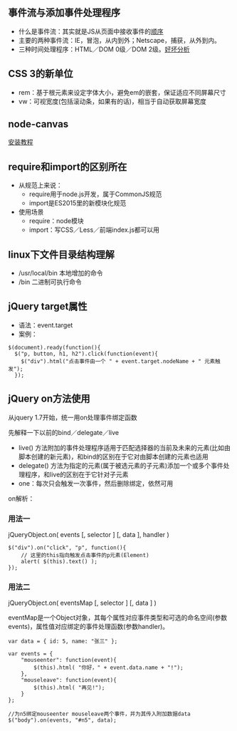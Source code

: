 ## 事件流与添加事件处理程序
* 什么是事件流：其实就是JS从页面中接收事件的[顺序](https://segmentfault.com/a/1190000003497939)
* 主要的两种事件流：IE，冒泡，从内到外；Netscape，捕获，从外到内。
* 三种时间处理程序：HTML／DOM 0级／DOM 2级。[好坏分析](https://github.com/topview-frontend/learnJavaScriptProperly/blob/master/week2/byronlun/readme.md)

## CSS 3的新单位
* rem：基于根元素来设定字体大小，避免em的嵌套，保证适应不同屏幕尺寸
* vw：可视宽度(包括滚动条，如果有的话)，相当于自动获取屏幕宽度

## node-canvas

[安装教程](https://github.com/Automattic/node-canvas)


## require和import的区别所在
* 从规范上来说：
  * require用于node.js开发，属于CommonJS规范
  * import是ES2015里的新模块化规范
* 使用场景
  * require：node模块
  * import：写CSS／Less／前端index.js都可以用

## linux下文件目录结构理解
* /usr/local/bin 本地增加的命令 
* /bin 二进制可执行命令 

## jQuery target属性
* 语法：event.target
* 案例：
```
$(document).ready(function(){
  $("p, button, h1, h2").click(function(event){
    $("div").html("点击事件由一个 " + event.target.nodeName + " 元素触发");
  });
```

## jQuery on方法使用
从jquery 1.7开始，统一用on处理事件绑定函数

先解释一下以前的bind／delegate／live
  *  live() 方法附加的事件处理程序适用于匹配选择器的当前及未来的元素(比如由脚本创建的新元素)，和bind的区别在于它对由脚本创建的元素也适用
  * delegate() 方法为指定的元素(属于被选元素的子元素)添加一个或多个事件处理程序，和live的区别在于它针对子元素
  * one：每次只会触发一次事件，然后删除绑定，依然可用

on解析：
### 用法一

jQueryObject.on( events [, selector ] [, data ], handler )

```
$("div").on("click", "p", function(){
    // 这里的this指向触发点击事件的p元素(Element)
    alert( $(this).text() );
});
```

### 用法二

jQueryObject.on( eventsMap [, selector ] [, data ] )

eventMap是一个Object对象，其每个属性对应事件类型和可选的命名空间(参数events)，属性值对应绑定的事件处理函数(参数handler)。
```
var data = { id: 5, name: "张三" };

var events = {
    "mouseenter": function(event){
        $(this).html( "你好，" + event.data.name + "!");      
    },
    "mouseleave": function(event){
        $(this).html( "再见!");
    }       
};

//为n5绑定mouseenter mouseleave两个事件，并为其传入附加数据data
$("body").on(events, "#n5", data);
```


